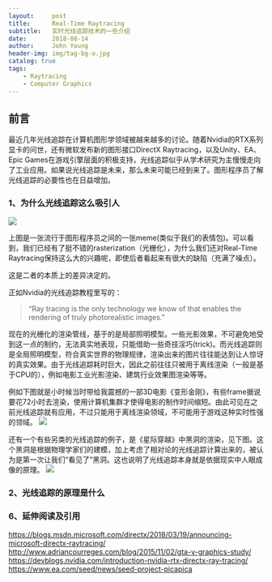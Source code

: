 ```yaml
---
layout:     post
title:      Real-Time Raytracing
subtitle:   实时光线追踪技术的一些介绍
date:       2018-08-14
author:     John Young
header-img: img/tag-bg-o.jpg
catalog: true
tags:
    - Raytracing
    - Computer Graphics
---
```


## 前言

最近几年光线追踪在计算机图形学领域被越来越多的讨论。随着Nvidia的RTX系列显卡的问世，还有微软发布新的图形接口DirectX Raytracing，以及Unity、EA、Epic Games在游戏引擎层面的积极支持，光线追踪似乎从学术研究为主慢慢走向了工业应用。如果说光线追踪是未来，那么未来可能已经到来了。图形程序员了解光线追踪的必要性也在日益增加。

### 1、为什么光线追踪这么吸引人

![](https://johnyoung404.github.io/img/raytracing/meme.jpg)

上图是一张流行于图形程序员之间的一张meme(类似于我们的表情包)。可以看到，我们已经有了挺不错的rasterization（光栅化），为什么我们还对Real-Time Raytracing保持这么大的兴趣呢，即使后者看起来有很大的缺陷（充满了噪点）。

这是二者的本质上的差异决定的。

正如Nvidia的光线追踪教程里写的：
> “Ray tracing is the only technology we know of that enables the rendering of truly photorealistic images.”

现在的光栅化的渲染管线，基于的是局部照明模型。一些光影效果，不可避免地受到这一点的制约，无法真实地表现，只能借助一些奇技淫巧(trick)。而光线追踪则是全局照明模型，符合真实世界的物理规律，渲染出来的图片往往能达到让人惊讶的真实效果。由于光线追踪耗时巨大，因此之前往往只被用于离线渲染（一般是基于CPU的），例如电影工业光影渲染、建筑行业效果图渲染等等。

例如下图就是小时候当时带给我震撼的一部3D电影《变形金刚》，有些frame据说要花72小时去渲染，使用计算机集群才使得电影的制作时间缩短。由此可见在之前光线追踪就有应用，不过只能用于离线渲染领域，不可能用于游戏这种实时性强的领域。
![](https://johnyoung404.github.io/img/raytracing/transformer.png)

还有一个有些另类的光线追踪的例子，是《星际穿越》中黑洞的渲染，见下图。这个黑洞是根据物理学家们的建模，加上考虑了相对论的光线追踪计算出来的，被认为是第一次让我们“看见了”黑洞。这也说明了光线追踪本身就是依据现实中人眼成像的原理。
![](https://johnyoung404.github.io/img/raytracing/BlackHole.jpg)

### 2、光线追踪的原理是什么



### 6、延伸阅读及引用
https://blogs.msdn.microsoft.com/directx/2018/03/19/announcing-microsoft-directx-raytracing/
http://www.adriancourreges.com/blog/2015/11/02/gta-v-graphics-study/
https://devblogs.nvidia.com/introduction-nvidia-rtx-directx-ray-tracing/
https://www.ea.com/seed/news/seed-project-picapica
